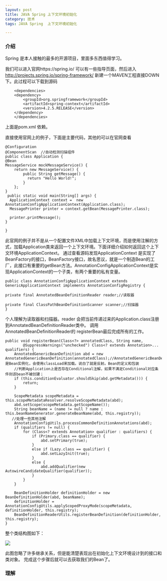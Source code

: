 ```yaml
---
layout: post
title: JAVA Spring 上下文环境初始化
category: 技术
tags: JAVA Spring  上下文环境初始化

---
```


### 介绍

Spring 是本人接触的最多的开源项目，里面多东西值得学习。

我们可以进入官网https://spring.io/ 可以有一些指导页面，然后进入 http://projects.spring.io/spring-framework/ 新建一个MAVEN工程直接DOWN 下。此过程可以下载到源码

		<dependencies>
	    <dependency>
	        <groupId>org.springframework</groupId>
	        <artifactId>spring-context</artifactId>
	        <version>4.2.5.RELEASE</version>
	    </dependency>
		</dependencies>
上面是pom.xml 依赖。

直接使用官网上的例子，下面是主要代码，其他的可以在官网查看
	
	@Configuration
	@ComponentScan  //自动检测扫描组件
	public class Application {
    @Bean
    MessageService mockMessageService() {
        return new MessageService() {
            public String getMessage() {
              return "Hello World!";
            }
        };
    }
	 public static void main(String[] args) {
      ApplicationContext context =  new AnnotationConfigApplicationContext(Application.class);
      MessagePrinter printer = context.getBean(MessagePrinter.class);
      
      printer.printMessage();
	}

	}

此官网的例子并不是从一个配置文件XML中加载上下文环境，而是使用注解的方式，加载Application类来返回一个上下文环境。下面详细介绍如何返回这个上下文环境ApplicationContext。
通过查看源码发现ApplicationContext 是实现了BeanFactory的接口，BeanFactory接口，故名思议，就是一个制造Bean的工厂，此接口有重要的getBean方法。AnnotationConfigApplicationContext是实现ApplicationContext的一个子类，有两个重要的私有变量。

	public class AnnotationConfigApplicationContext extends GenericApplicationContext implements AnnotationConfigRegistry {

	private final AnnotatedBeanDefinitionReader reader;//读取器

	private final ClassPathBeanDefinitionScanner scanner;//扫描器
	}
个人理解为读取器和扫描器。reader 会把当前传递过来的Application.class注册到AnnotatedBeanDefinitionReader类中。 调用AnnotatedBeanDefinitionReader的 registerBean最后完成所有的工作。

	public void registerBean(Class<?> annotatedClass, String name,
			@SuppressWarnings("unchecked") Class<? extends Annotation>... qualifiers) {
		AnnotatedGenericBeanDefinition abd = new AnnotatedGenericBeanDefinition(annotatedClass);//AnnotatedGenericBeanDefinition是Bean实例化，会使用classLoad来加载。说白了就是反射。Bean的定义和包装
		//判断Application上是否存在Conditional注解，如果不满足Conditional对应条件则该bean不被创建；
		if (this.conditionEvaluator.shouldSkip(abd.getMetadata())) {
			return;
		}

		ScopeMetadata scopeMetadata = this.scopeMetadataResolver.resolveScopeMetadata(abd);
		abd.setScope(scopeMetadata.getScopeName());
		String beanName = (name != null ? name : this.beanNameGenerator.generateBeanName(abd, this.registry));
	   //处理一些其他注解
		AnnotationConfigUtils.processCommonDefinitionAnnotations(abd);
		if (qualifiers != null) {
			for (Class<? extends Annotation> qualifier : qualifiers) {
				if (Primary.class == qualifier) {
					abd.setPrimary(true);
				}
				else if (Lazy.class == qualifier) {
					abd.setLazyInit(true);
				}
				else {
					abd.addQualifier(new AutowireCandidateQualifier(qualifier));
				}
			}
		}

		BeanDefinitionHolder definitionHolder = new BeanDefinitionHolder(abd, beanName);
		definitionHolder = AnnotationConfigUtils.applyScopedProxyMode(scopeMetadata, definitionHolder, this.registry);
		BeanDefinitionReaderUtils.registerBeanDefinition(definitionHolder, this.registry);
	}

整个类结构图如下：

![](http://7x00ae.com1.z0.glb.clouddn.com/20160306blog.jpg)

此图忽略了许多继承关系，但是能清楚表现出在初始化上下文环境设计到的接口和类对象。
完成这个步骤后就可以去获取我们的Bean了。

### 理解

